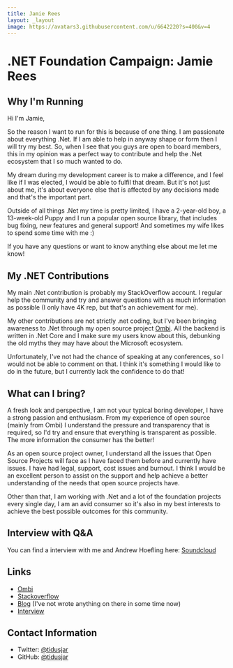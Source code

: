 ```yaml
---
title: Jamie Rees
layout: _layout
image: https://avatars3.githubusercontent.com/u/6642220?s=400&v=4
---
```


# .NET Foundation Campaign: Jamie Rees

## Why I'm Running
Hi I'm Jamie,

So the reason I want to run for this is because of one thing. I am passionate about everything .Net. If I am able to help in anyway shape or form then I will try my best. So, when I see that you guys are open to board members, this in my opinion was a perfect way to contribute and help the .Net ecosystem that I so much wanted to do.

My dream during my development career is to make a difference, and I feel like if I was elected, I would be able to fulfil that dream. But it's not just about me, it's about everyone else that is affected by any decisions made and that's the important part.

Outside of all things .Net my time is pretty limited, I have a 2-year-old boy, a 13-week-old Puppy and I run a popular open source library, that includes bug fixing, new features and general support! And sometimes my wife likes to spend some time with me :) 

If you have any questions or want to know anything else about me let me know!

## My .NET Contributions
My main .Net contribution is probably my StackOverflow account. I regular help the community and try and answer questions with as much information as possible (I only have 4K rep, but that's an achievement for me).

My other contributions are not strictly .net coding, but I've been bringing awareness to .Net through my open source project [Ombi](https://github.com/tidusjar/ombi). All the backend is written in .Net Core and I make sure my users know about this, debunking the old myths they may have about the Microsoft ecosystem.

Unfortunately, I've not had the chance of speaking at any conferences, so I would not be able to comment on that. I think it's something I would like to do in the future, but I currently lack the confidence to do that!

## What can I bring?
A fresh look and perspective, I am not your typical boring developer, I have a strong passion and enthusiasm.
From my experience of open source (mainly from Ombi) I understand the pressure and transparency that is required, so I'd try and ensure that everything is transparent as possible. The more information the consumer has the better!

As an open source project owner, I understand all the issues that Open Source Projects will face as I have faced them before and currently have issues. I have had legal, support, cost issues and burnout. I think I would be an excellent person to assist on the support and help achieve a better understanding of the needs that open source projects have.

Other than that, I am working with .Net and a lot of the foundation projects every single day, I am an avid consumer so it's also in my best interests to achieve the best possible outcomes for this community. 

## Interview with Q&A

You can find a interview with me and Andrew Hoefling here: [Soundcloud](https://soundcloud.com/andrewhoefling/interview-with-jamie-rees-net-foundation-board-candidate)

## Links
* [Ombi](https://github.com/tidusjar/ombi)
* [Stackoverflow](https://stackoverflow.com/users/3329836/jamie-rees)
* [Blog](https://www.jamietech.com/) (I've not wrote anything on there in some time now)
* [Interview](https://soundcloud.com/andrewhoefling/interview-with-jamie-rees-net-foundation-board-candidate)

## Contact Information
* Twitter: [@tidusjar](https://twitter.com/tidusjar)
* GitHub: [@tidusjar](https://github.com/tidusjar)

